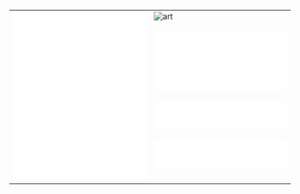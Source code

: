 <table style="border: none; border-collapse: collapse;">
<tr>
<td width="50%" valign="top">
<img src="/about.svg" alt="Metrics" width="100%">
</td>
<td width="50%" valign="top">
<img src="https://24.media.tumblr.com/753a02a78d85eb0474c244e29746913a/tumblr_mm4riaDwBF1rfjowdo1_500.gif" alt="art" width="100%"><br><br>
<img src="/isocalendar.svg" alt="Calendar" width="100%"><br><br>
<img src="/repositories.svg" alt="Repositories" width="100%"><br><br>
<img src="/languages.svg" alt="Languages" width="100%">
</td>
</tr>
</table>

